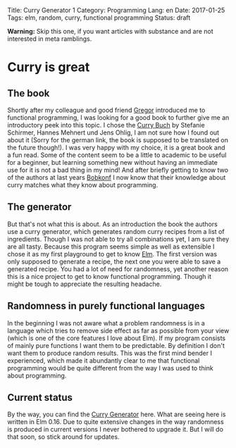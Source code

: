 Title: Curry Generator 1
Category: Programming
Lang: en
Date: 2017-01-25
Tags: elm, random, curry, functional programming
Status: draft

__Warning:__ Skip this one, if you want articles with substance and are not interested in meta ramblings.

# Curry is great

## The book
Shortly after my colleague and good friend [Gregor](www.gregor.codes) introduced me to functional programming, I was looking for a good book to further give me an introductory peek into this topic. I chose the [Curry Buch](http://currybuch.de/) by Stefanie Schirmer, Hannes Mehnert und Jens Ohlig, I am not sure how I found out about it (Sorry for the german link, the book is supposed to be translated on the future though!). I was very happy with my choice, it is a great book and a fun read. Some of the content seem to be a little to academic to be useful for a beginner, but learning something new without having an immediate use for it is not a bad thing in my mind! And after briefly getting to know two of the authors at last years [Bobkonf](http://bobkonf.de/2016/en/) I now know that their knowledge about curry matches what they know about programming.

## The generator
But that's not what this is about. As an introduction the book the authors use a curry generator, which generates random curry recipes from a list of ingredients. Though I was not able to try all combinations yet, I am sure they are all tasty. Because this program seems simple as well as extensible I chose it as my first playground to get to know [Elm](http://elm-lang.org/). The first version was only supposed to generate a recipe, the next one you were able to save a generated recipe. You had a lot of need for randomness, yet another reason this is a nice project to get to know functional programming. Though it might be tough to appreciate the resulting headache.

## Randomness in purely functional languages
In the beginning I was not aware what a problem randomness is in a language which tries to remove side effect as far as possible from your view (which is one of the core features I love about Elm). If my program consists of mainly pure functions I want them to be predictable. By definition I don't want them to produce random results. This was the first mind bender I experienced, which made it abundantly clear to me that functional programming would be quite different from the way I was used to think about programming.

## Current status
By the way, you can find the [Curry Generator](playground/curry) here. What are seeing here is written in Elm 0.16. Due to quite extensive changes in the way randomness is produced in current versions I never bothered to upgrade it. But I will do that soon, so stick around for updates.